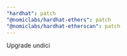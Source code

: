 ```yaml
---
"hardhat": patch
"@nomiclabs/hardhat-ethers": patch
"@nomiclabs/hardhat-etherscan": patch
---
```


Upgrade undici
